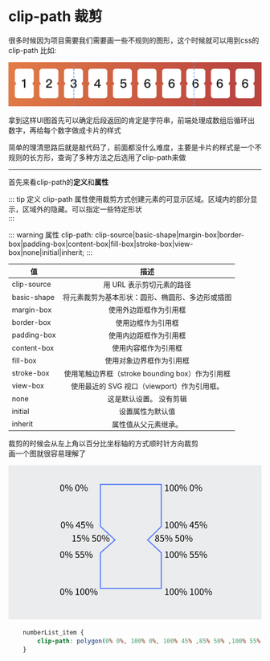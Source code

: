 # clip-path 裁剪

很多时候因为项目需要我们需要画一些不规则的图形，这个时候就可以用到css的clip-path 比如:  

![cardShape](../../images/cardShape.png)

拿到这样UI图首先可以确定后段返回的肯定是字符串，前端处理成数组后循环出数字，再给每个数字做成卡片的样式  

简单的理清思路后就是敲代码了，前面都没什么难度，主要是卡片的样式是一个不规则的长方形，查询了多种方法之后选用了clip-path来做

---
首先来看clip-path的**定义**和**属性**

::: tip 定义
clip-path 属性使用裁剪方式创建元素的可显示区域。区域内的部分显示，区域外的隐藏。可以指定一些特定形状  
:::

::: warning 属性
clip-path: clip-source|basic-shape|margin-box|border-box|padding-box|content-box|fill-box|stroke-box|view-box|none|initial|inherit;
:::

| 值        | 描述           |
| ------------- |:-------------:|
| clip-source      | 用 URL 表示剪切元素的路径 |
| basic-shape      | 将元素裁剪为基本形状：圆形、椭圆形、多边形或插图 |
| margin-box | 使用外边距框作为引用框 |
| border-box | 使用边框作为引用框 |
| padding-box | 使用内边距框作为引用框 |
| content-box | 使用内容框作为引用框 |
| fill-box | 使用对象边界框作为引用框 |
| stroke-box | 使用笔触边界框（stroke bounding box）作为引用框 |
| view-box | 使用最近的 SVG 视口（viewport）作为引用框。 |
| none | 这是默认设置。 没有剪辑 |
| initial | 设置属性为默认值 |
| inherit | 属性值从父元素继承。 |

裁剪的时候会从左上角以百分比坐标轴的方式顺时针方向裁剪  
画一个图就很容易理解了

![clipShape](../../images/clipShape.png)

``` css
    numberList_item {
        clip-path: polygon(0% 0%, 100% 0%, 100% 45% ,85% 50% ,100% 55% ,100% 100% ,0% 100% ,0% 55% ,15% 50% ,0% 45%);
    }
```
